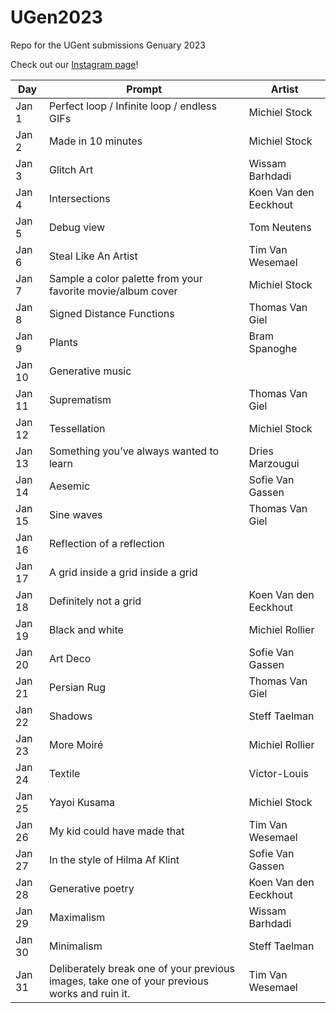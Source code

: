 # UGen2023
Repo for the UGent submissions Genuary 2023

Check out our [Instagram page](https://www.instagram.com/ugentgenerative/)!

| Day    | Prompt                                                                                       | Artist                | 
| ------ | -------------------------------------------------------------------------------------------- | --------------------- |
| Jan 1  | Perfect loop / Infinite loop / endless GIFs                                                  | Michiel Stock         |
| Jan 2  | Made in 10 minutes                                                                           | Michiel Stock         |
| Jan 3  | Glitch Art                                                                                   | Wissam Barhdadi       |
| Jan 4  | Intersections                                                                                | Koen Van den Eeckhout |
| Jan 5  | Debug view                                                                                   | Tom Neutens           |
| Jan 6  | Steal Like An Artist                                                                         | Tim Van Wesemael      |
| Jan 7  | Sample a color palette from your favorite movie/album cover                                  | Michiel Stock         |
| Jan 8  | Signed Distance Functions                                                                    | Thomas Van Giel       |
| Jan 9  | Plants                                                                                       | Bram Spanoghe         |
| Jan 10 | Generative music                                                                             |                       |
| Jan 11 | Suprematism                                                                                  | Thomas Van Giel       |
| Jan 12 | Tessellation                                                                                 | Michiel Stock         |
| Jan 13 | Something you’ve always wanted to learn                                                      | Dries Marzougui       |
| Jan 14 | Aesemic                                                                                      | Sofie Van Gassen      |
| Jan 15 | Sine waves                                                                                   | Thomas Van Giel       |
| Jan 16 | Reflection of a reflection                                                                   |                       |
| Jan 17 | A grid inside a grid inside a grid                                                           |                       |
| Jan 18 | Definitely not a grid                                                                        | Koen Van den Eeckhout |
| Jan 19 | Black and white                                                                              | Michiel Rollier       |
| Jan 20 | Art Deco                                                                                     | Sofie Van Gassen      |
| Jan 21 | Persian Rug                                                                                  | Thomas Van Giel       |
| Jan 22 | Shadows                                                                                      | Steff Taelman         |
| Jan 23 | More Moiré                                                                                   | Michiel Rollier       |
| Jan 24 | Textile                                                                                      | Victor-Louis          |
| Jan 25 | Yayoi Kusama                                                                                 | Michiel Stock         |
| Jan 26 | My kid could have made that                                                                  | Tim Van Wesemael      |
| Jan 27 | In the style of Hilma Af Klint                                                               | Sofie Van Gassen      |
| Jan 28 | Generative poetry                                                                            | Koen Van den Eeckhout |
| Jan 29 | Maximalism                                                                                   | Wissam Barhdadi       |
| Jan 30 | Minimalism                                                                                   | Steff Taelman         |
| Jan 31 | Deliberately break one of your previous images, take one of your previous works and ruin it. | Tim Van Wesemael      |
